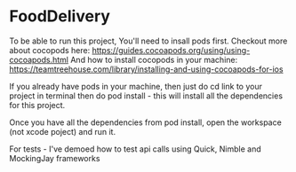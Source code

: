# FoodDelivery

To be able to run this project, You'll need to insall pods first.
Checkout more about cocopods here: https://guides.cocoapods.org/using/using-cocoapods.html
And how to install cocopods in your machine: https://teamtreehouse.com/library/installing-and-using-cocoapods-for-ios

If you already have pods in your machine, then just 
do cd link to your project in terminal
then do pod install - this will install all the dependencies for this project.

Once you have all the dependencies from pod install, open the workspace (not xcode poject) and run it.

For tests - I've demoed how to test api calls using Quick, Nimble and MockingJay frameworks

